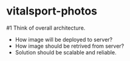 # vitalsport-photos

#1 Think of overall architecture.
- How image will be deployed to server?
- How image should be retrived from server?
- Solution should be scalable and reliable.